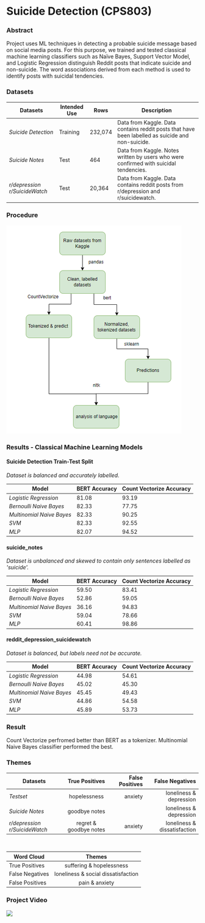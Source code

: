 # Suicide Detection (CPS803)
### Abstract 
Project uses ML techniques in detecting a probable suicide message based on social media posts. 
For this purpose, we trained and tested classical machine learning classifiers such as Naïve Bayes, Support Vector Model, and Logistic Regression distinguish Reddit posts that indicate suicide and non-suicide.
The word associations derived from each method is used to identify posts with suicidal tendencies.

### Datasets <br>
 <table>
    <thead>
      <tr>
        <th>Datasets</th>
        <th>Intended Use</th>
        <th>Rows</th>
        <th>Description</th>
      </tr>
    </thead>
    <tbody>
        <tr>
            <td><i>Suicide Detection</i></td>
            <td>Training</td>
            <td>232,074</td>
            <td>Data from Kaggle. Data contains reddit posts that have been labelled as suicide and non-suicide.</td>
        </tr>
        <tr>
            <td><i>Suicide Notes</i></td>
            <td>Test</td>
            <td>464</td>
            <td>Data from Kaggle. Notes written by users who were confirmed with suicidal tendencies.</td>
        </tr>
            <tr>
            <td><i>r/depression r/SuicideWatch</i></td>
            <td>Test</td>
            <td>20,364</td>
            <td>Data from Kaggle. Data contains reddit posts from r/depression and r/suicidewatch.</td>
        </tr>
    </tbody>
  </table>
  
### Procedure
![flow_diagram](images/diagram_procedure.PNG)
### Results - Classical Machine Learning Models

#### Suicide Detection Train-Test Split <br>
<i>Dataset is balanced and accurately labelled. </i>
<table>
    <thead>
      <tr>
        <th>Model</th>
        <th>BERT Accuracy</th>
        <th>Count Vectorize Accuracy</th>
      </tr>
    </thead>
    <tbody>
        <tr>
            <td><i>Logistic Regression</i></td>
            <td>81.08</td>
            <td>93.19</td>
        </tr>
        <tr>
            <td><i>Bernoulli Naive Bayes</i></td>
            <td>82.33</td>
            <td>77.75</td>
        </tr>
            <tr>
            <td><i>Multinomial Naive Bayes</i></td>
            <td>82.33</td>
            <td>90.25</td>
        </tr>
        </tr>
            <tr>
            <td><i>SVM</i></td>
            <td>82.33</td>
            <td>92.55</td>
        </tr>
        </tr>
            <tr>
            <td><i>MLP</i></td>
            <td>82.07</td>
            <td>94.52</td>
        </tr>
    </tbody>
  </table>


#### suicide_notes <br>
<i>Dataset is unbalanced and skewed to contain only sentences labelled as 'suicide'. </i>
<table>
    <thead>
      <tr>
        <th>Model</th>
        <th>BERT Accuracy</th>
        <th>Count Vectorize Accuracy</th>
      </tr>
    </thead>
    <tbody>
        <tr>
            <td><i>Logistic Regression</i></td>
            <td>59.50</td>
            <td>83.41</td>
        </tr>
        <tr>
            <td><i>Bernoulli Naive Bayes</i></td>
            <td>52.86</td>
            <td>59.05</td>
        </tr>
            <tr>
            <td><i>Multinomial Naive Bayes</i></td>
            <td>36.16</td>
            <td>94.83</td>
        </tr>
        </tr>
            <tr>
            <td><i>SVM</i></td>
            <td>59.04</td>
            <td>78.66</td>
        </tr>
        </tr>
            <tr>
            <td><i>MLP</i></td>
            <td>60.41</td>
            <td>98.86</td>
        </tr>
    </tbody>
  </table>

#### reddit_depression_suicidewatch <br>
<i>Dataset is balanced, but labels need not be accurate. </i>
<table>
    <thead>
      <tr>
        <th>Model</th>
        <th>BERT Accuracy</th>
        <th>Count Vectorize Accuracy</th>
      </tr>
    </thead>
    <tbody>
        <tr>
            <td><i>Logistic Regression</i></td>
            <td>44.98</td>
            <td>54.61</td>
        </tr>
        <tr>
            <td><i>Bernoulli Naive Bayes</i></td>
            <td>45.02</td>
            <td>45.30</td>
        </tr>
            <tr>
            <td><i>Multinomial Naive Bayes</i></td>
            <td>45.45</td>
            <td>49.43</td>
        </tr>
        </tr>
            <tr>
            <td><i>SVM</i></td>
            <td>44.86</td>
            <td>54.58</td>
        </tr>
        </tr>
            <tr>
            <td><i>MLP</i></td>
            <td>45.89</td>
            <td>53.73</td>
        </tr>
    </tbody>
  </table>

### Result
Count Vectorize perfromed better than BERT as a tokenizer.
Multinomial Naive Bayes classifier performed the best.

### Themes <br>
| Datasets                     | True Positives        | False Positives | False Negatives              |
| -----------------------------|:---------------------:| ---------------:| ----------------------------:|
| *Testset*                    | hopelessness          | anxiety         | loneliness & depression      |
| *Suicide Notes*              | goodbye notes         |                 | loneliness & depression      |
| *r/depression r/SuicideWatch*| regret & goodbye notes| anxiety         | loneliness & dissatisfaction |
<br>

| Word Cloud            | Themes                               |
| ----------------------|:------------------------------------:|
| True Positives        | suffering & hopelessness             |
| False Negatives       | loneliness & social dissatisfaction  |
| False Positives       | pain & anxiety                       |

### Project Video

[<img src="https://user-images.githubusercontent.com/55416635/145757086-34287b88-ca1b-484a-b885-68b5e1345819.PNG" width="50%">](https://youtu.be/TiqcQnYaNIc)
